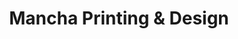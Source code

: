 ---
title: "Mancha Printing & Design"
url: /senwabarwana/mancha-printing-und-design/
shop: Kopieren
---
